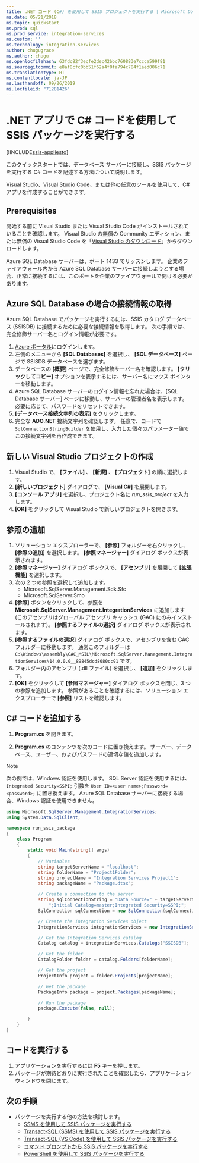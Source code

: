 ```yaml
---
title: .NET コード (C#) を使用して SSIS プロジェクトを実行する | Microsoft Docs
ms.date: 05/21/2018
ms.topic: quickstart
ms.prod: sql
ms.prod_service: integration-services
ms.custom: ''
ms.technology: integration-services
author: chugugrace
ms.author: chugu
ms.openlocfilehash: 63fdc82f3ecfe2dec42bbc760883e7ccca599f81
ms.sourcegitcommit: e8af8cfc0bb51f62a4f0fa794c784f1aed006c71
ms.translationtype: HT
ms.contentlocale: ja-JP
ms.lasthandoff: 09/26/2019
ms.locfileid: "71281426"
---
```

# <a name="run-an-ssis-package-with-c-code-in-a-net-app"></a>.NET アプリで C# コードを使用して SSIS パッケージを実行する

[!INCLUDE[ssis-appliesto](../includes/ssis-appliesto-ssvrpluslinux-asdb-asdw-xxx.md)]


このクイックスタートでは、データベース サーバーに接続し、SSIS パッケージを実行する C# コードを記述する方法について説明します。

Visual Studio、Visual Studio Code、または他の任意のツールを使用して、C# アプリを作成することができます。

## <a name="prerequisites"></a>Prerequisites

開始する前に Visual Studio または Visual Studio Code がインストールされていることを確認します。 Visual Studio の無償の Community エディション、または無償の Visual Studio Code を「[Visual Studio のダウンロード](https://www.visualstudio.com/downloads/)」からダウンロードします。

Azure SQL Database サーバーは、ポート 1433 でリッスンします。 企業のファイアウォール内から Azure SQL Database サーバーに接続しようとする場合、正常に接続するには、このポートを企業のファイアウォールで開ける必要があります。

## <a name="for-azure-sql-database-get-the-connection-info"></a>Azure SQL Database の場合の接続情報の取得

Azure SQL Database でパッケージを実行するには、SSIS カタログ データベース (SSISDB) に接続するために必要な接続情報を取得します。 次の手順では、完全修飾サーバー名とログイン情報が必要です。

1. [Azure ポータル](https://portal.azure.com/)にログインします。
2. 左側のメニューから **[SQL Databases]** を選択し、 **[SQL データベース]** ページで SSISDB データベースを選びます。 
3. データベースの **[概要]** ページで、完全修飾サーバー名を確認します。 **[クリックしてコピー]** オプションを表示するには、サーバー名にマウス ポインターを移動します。 
4. Azure SQL Database サーバーのログイン情報を忘れた場合は、[SQL Database サーバー] ページに移動し、サーバーの管理者名を表示します。 必要に応じて、パスワードをリセットできます。
5. **[データベース接続文字列の表示]** をクリックします。
6. 完全な **ADO.NET** 接続文字列を確認します。 任意で、コードで `SqlConnectionStringBuilder` を使用し、入力した個々のパラメーター値でこの接続文字列を再作成できます。

## <a name="create-a-new-visual-studio-project"></a>新しい Visual Studio プロジェクトの作成

1. Visual Studio で、 **[ファイル]** 、 **[新規]** 、 **[プロジェクト]** の順に選択します。 
2. **[新しいプロジェクト]** ダイアログで、 **[Visual C#]** を展開します。
3. **[コンソール アプリ]** を選択し、プロジェクト名に *run_ssis_project* を入力します。
4. **[OK]** をクリックして Visual Studio で新しいプロジェクトを開きます。

## <a name="add-references"></a>参照の追加
1. ソリューション エクスプローラーで、 **[参照]** フォルダーを右クリックし、 **[参照の追加]** を選択します。 **[参照マネージャー]** ダイアログ ボックスが表示されます。
2. **[参照マネージャー]** ダイアログ ボックスで、 **[アセンブリ]** を展開して **[拡張機能]** を選択します。
3. 次の 2 つの参照を選択して追加します。
    -   Microsoft.SqlServer.Management.Sdk.Sfc
    -   Microsoft.SqlServer.Smo
4. **[参照]** ボタンをクリックして、参照を **Microsoft.SqlServer.Management.IntegrationServices** に追加します (このアセンブリはグローバル アセンブリ キャッシュ (GAC) にのみインストールされます)。 **[参照するファイルの選択]** ダイアログ ボックスが表示されます。
5. **[参照するファイルの選択]** ダイアログ ボックスで、アセンブリを含む GAC フォルダーに移動します。 通常このフォルダーは `C:\Windows\assembly\GAC_MSIL\Microsoft.SqlServer.Management.IntegrationServices\14.0.0.0__89845dcd8080cc91` です。
6. フォルダー内のアセンブリ (.dll ファイル) を選択し、 **[追加]** をクリックします。
7. **[OK]** をクリックして **[参照マネージャー]** ダイアログ ボックスを閉じ、3 つの参照を追加します。 参照があることを確認するには、ソリューション エクスプローラーで **[参照]** リストを確認します。

## <a name="add-the-c-code"></a>C# コードを追加する 
1. **Program.cs** を開きます。

2. **Program.cs** のコンテンツを次のコードに置き換えます。 サーバー、データベース、ユーザー、およびパスワードの適切な値を追加します。

> [!NOTE]
> 次の例では、Windows 認証を使用します。 SQL Server 認証を使用するには、`Integrated Security=SSPI;` 引数を `User ID=<user name>;Password=<password>;` に置き換えます。 Azure SQL Database サーバーに接続する場合、Windows 認証を使用できません。


```csharp
using Microsoft.SqlServer.Management.IntegrationServices;
using System.Data.SqlClient;

namespace run_ssis_package
{
    class Program
    {
        static void Main(string[] args)
        {
            // Variables
            string targetServerName = "localhost";
            string folderName = "Project1Folder";
            string projectName = "Integration Services Project1";
            string packageName = "Package.dtsx";

            // Create a connection to the server
            string sqlConnectionString = "Data Source=" + targetServerName +
                ";Initial Catalog=master;Integrated Security=SSPI;";
            SqlConnection sqlConnection = new SqlConnection(sqlConnectionString);

            // Create the Integration Services object
            IntegrationServices integrationServices = new IntegrationServices(sqlConnection);

            // Get the Integration Services catalog
            Catalog catalog = integrationServices.Catalogs["SSISDB"];

            // Get the folder
            CatalogFolder folder = catalog.Folders[folderName];

            // Get the project
            ProjectInfo project = folder.Projects[projectName];

            // Get the package
            PackageInfo package = project.Packages[packageName];

            // Run the package
            package.Execute(false, null);

        }
    }
}
```

## <a name="run-the-code"></a>コードを実行する

1. アプリケーションを実行するには **F5** キーを押します。
2. パッケージが期待どおりに実行されたことを確認したら、アプリケーション ウィンドウを閉じます。

## <a name="next-steps"></a>次の手順
- パッケージを実行する他の方法を検討します。
    - [SSMS を使用して SSIS パッケージを実行する](./ssis-quickstart-run-ssms.md)
    - [Transact-SQL (SSMS) を使用して SSIS パッケージを実行する](./ssis-quickstart-run-tsql-ssms.md)
    - [Transact-SQL (VS Code) を使用して SSIS パッケージを実行する](ssis-quickstart-run-tsql-vscode.md)
    - [コマンド プロンプトから SSIS パッケージを実行する](./ssis-quickstart-run-cmdline.md)
    - [PowerShell を使用して SSIS パッケージを実行する](ssis-quickstart-run-powershell.md)
